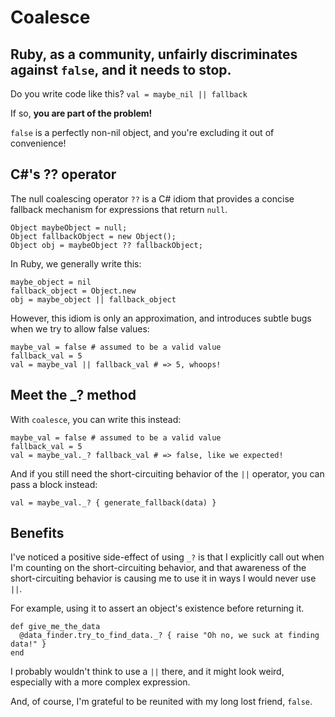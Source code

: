 # Coalesce

## Ruby, as a community, unfairly discriminates against `false`, and it needs to stop.

 Do you write code like this? `val = maybe_nil || fallback`

If so, **you are part of the problem!**

`false` is a perfectly non-nil object, and you're excluding it out of convenience!

## C#'s ?? operator

The null coalescing operator `??` is a C# idiom that provides a concise fallback mechanism for expressions that return `null`.

    Object maybeObject = null;
    Object fallbackObject = new Object();
    Object obj = maybeObject ?? fallbackObject;

In Ruby, we generally write this:

    maybe_object = nil
    fallback_object = Object.new
    obj = maybe_object || fallback_object

However, this idiom is only an approximation, and introduces subtle bugs when we try to allow false values:

    maybe_val = false # assumed to be a valid value
    fallback_val = 5
    val = maybe_val || fallback_val # => 5, whoops!

## Meet the _? method

With `coalesce`, you can write this instead:

    maybe_val = false # assumed to be a valid value
    fallback_val = 5
    val = maybe_val._? fallback_val # => false, like we expected!

And if you still need the short-circuiting behavior of the `||` operator, you can pass a block instead:

    val = maybe_val._? { generate_fallback(data) }

## Benefits

I've noticed a positive side-effect of using `_?` is that I explicitly call out when I'm counting on the short-circuiting behavior, and that awareness of the short-circuiting behavior is causing me to use it in ways I would never use `||`.

For example, using it to assert an object's existence before returning it.

    def give_me_the_data
      @data_finder.try_to_find_data._? { raise "Oh no, we suck at finding data!" }
    end

I probably wouldn't think to use a `||` there, and it might look weird, especially with a more complex expression.

And, of course, I'm grateful to be reunited with my long lost friend, `false`.